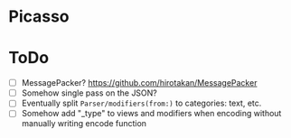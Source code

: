 # Picasso

# ToDo
- [ ] MessagePacker? https://github.com/hirotakan/MessagePacker
- [ ] Somehow single pass on the JSON?
- [ ] Eventually split ``Parser/modifiers(from:)`` to categories: text, etc.
- [ ] Somehow add "_type" to views and modifiers when encoding without manually writing encode function
